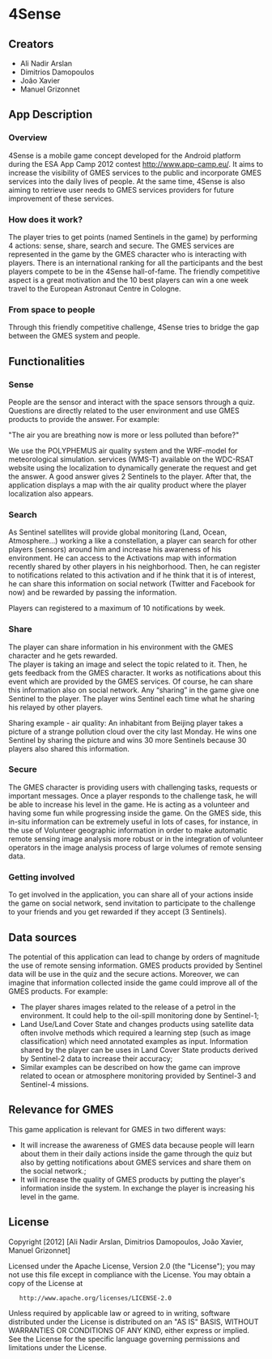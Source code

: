 # 4Sense

## Creators

- Ali Nadir Arslan
- Dimitrios Damopoulos
- João Xavier
- Manuel Grizonnet


## App Description


### Overview

4Sense is a mobile game concept developed for the Android platform during the ESA App Camp 2012 contest <http://www.app-camp.eu/>.
It aims to increase the visibility of GMES services to the public and incorporate GMES services into the daily lives of people.
At the same time, 4Sense is also aiming to retrieve user needs to GMES services providers for future improvement of these services.

### How does it work?

The player tries to get points (named Sentinels in the game) by performing 4 actions: sense, share, search and secure. The GMES services are represented in the game by the GMES character who is interacting with players.
There is an international ranking for all the participants and the best players compete to be in the 4Sense hall-of-fame. The friendly competitive aspect is a great motivation and the 10 best players can win a one week travel to the European Astronaut Centre in Cologne.

### From space to people

Through this friendly competitive challenge, 4Sense tries to bridge the gap between the GMES system and people.


## Functionalities

### Sense
People are the sensor and interact with the space sensors through a quiz. Questions are directly related to the user environment and use GMES products to provide the answer. For example:

"The air you are breathing now is more or less polluted than before?"

We use the POLYPHEMUS air quality system and the WRF-model for meteorological simulation. services (WMS-T) available on the WDC-RSAT website using the localization to dynamically generate the request and get the answer.
A good answer gives 2 Sentinels to the player. After that, the application displays a map with the air quality product where the player localization also appears.

### Search

As Sentinel satellites will provide global monitoring (Land, Ocean, Atmosphere...) working a like a constellation, a player can search for other players (sensors) around him and increase his awareness of his environment. 
He can access to the Activations map with information recently shared by other players in his neighborhood. Then, he can register to notifications related to this activation and if he think that it is of interest, he can share this information on social network (Twitter and Facebook for now) and be rewarded by passing the information.

Players can registered to a maximum of 10 notifications by week.

### Share

The player can share information in his environment with the GMES character and he gets rewarded.    
The player is taking an image and select the topic related to it. Then, he gets feedback from the GMES character. It works as notifications about this event which are provided by the GMES services. Of course, he can share this information also on social network. Any “sharing” in the game give one Sentinel to the player. The player wins Sentinel each time what he sharing his relayed by other players. 

Sharing example - air quality:
An inhabitant from Beijing player takes a picture of a strange pollution cloud over the city last Monday.
He wins one Sentinel by sharing the picture and wins 30 more Sentinels because 30 players also shared this information.

### Secure 

The GMES character is providing users with challenging tasks, requests or important messages. Once a player responds to the challenge task, he will be able to increase his level in the game. He is acting as a volunteer and having some fun while progressing inside the game. 
On the GMES side, this in-situ information can be extremely useful in lots of cases, for instance, in the use of Volunteer geographic information in order to make automatic remote sensing image analysis more robust or in the integration of volunteer operators in the image analysis process of large volumes of remote sensing data.

### Getting involved

To get involved in the application, you can share all of your actions inside the game on social network, send invitation to participate to the challenge to your friends and you get rewarded if they accept (3 Sentinels).


## Data sources

The potential of this application can lead to change by orders of magnitude the use of remote sensing information. GMES products provided by Sentinel data will be use in the quiz and the secure actions. Moreover, we can imagine that information collected inside the game could improve all of the GMES products. For example:

- The player shares images related to the release of a petrol in the environment. It could help to the oil-spill monitoring done by Sentinel-1;
- Land Use/Land Cover State and changes products using satellite data often involve methods which required a learning step (such as image classification) which need annotated examples as input. Information shared by the player can be uses in Land Cover State products derived by Sentinel-2 data to increase their accuracy;
- Similar examples can be described on how the game can improve related to ocean or atmosphere monitoring provided by Sentinel-3 and Sentinel-4 missions.


## Relevance for GMES

This game application is relevant for GMES in two different ways:

- It will increase the awareness of GMES data because people will learn about them in their daily actions inside the game through the quiz but also by getting notifications about GMES services and share them on the social network.;
- It will increase the quality of GMES products by putting the player's information inside the system. In exchange the player is increasing his level in the game.


## License

Copyright [2012] [Ali Nadir Arslan, Dimitrios Damopoulos, João Xavier, Manuel Grizonnet]

   Licensed under the Apache License, Version 2.0 (the "License");
   you may not use this file except in compliance with the License.
   You may obtain a copy of the License at

       http://www.apache.org/licenses/LICENSE-2.0

   Unless required by applicable law or agreed to in writing, software
   distributed under the License is distributed on an "AS IS" BASIS,
   WITHOUT WARRANTIES OR CONDITIONS OF ANY KIND, either express or implied.
   See the License for the specific language governing permissions and
   limitations under the License.
